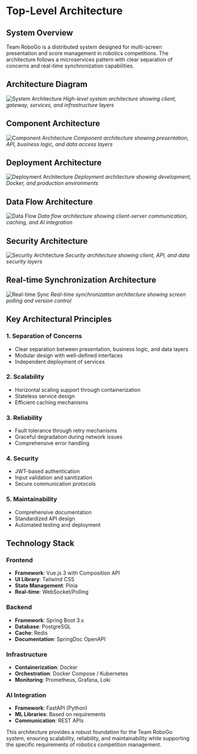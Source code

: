 # Top-Level Architecture

## System Overview

Team RoboGo is a distributed system designed for multi-screen presentation and score management in robotics competitions. The architecture follows a microservices pattern with clear separation of concerns and real-time synchronization capabilities.

## Architecture Diagram

![System Architecture](architecture.png)
*High-level system architecture showing client, gateway, services, and infrastructure layers*

## Component Architecture

![Component Architecture](component.svg)
*Component architecture showing presentation, API, business logic, and data access layers*

## Deployment Architecture

![Deployment Architecture](deployment.png)
*Deployment architecture showing development, Docker, and production environments*

## Data Flow Architecture

![Data Flow](functionality.png)
*Data flow architecture showing client-server communication, caching, and AI integration*

## Security Architecture

![Security Architecture](syscon.png)
*Security architecture showing client, API, and data security layers*

## Real-time Synchronization Architecture

![Real-time Sync](mqtt.svg)
*Real-time synchronization architecture showing screen polling and version control*

## Key Architectural Principles

### 1. Separation of Concerns
- Clear separation between presentation, business logic, and data layers
- Modular design with well-defined interfaces
- Independent deployment of services

### 2. Scalability
- Horizontal scaling support through containerization
- Stateless service design
- Efficient caching mechanisms

### 3. Reliability
- Fault tolerance through retry mechanisms
- Graceful degradation during network issues
- Comprehensive error handling

### 4. Security
- JWT-based authentication
- Input validation and sanitization
- Secure communication protocols

### 5. Maintainability
- Comprehensive documentation
- Standardized API design
- Automated testing and deployment

## Technology Stack

### Frontend
- **Framework**: Vue.js 3 with Composition API
- **UI Library**: Tailwind CSS
- **State Management**: Pinia
- **Real-time**: WebSocket/Polling

### Backend
- **Framework**: Spring Boot 3.x
- **Database**: PostgreSQL
- **Cache**: Redis
- **Documentation**: SpringDoc OpenAPI

### Infrastructure
- **Containerization**: Docker
- **Orchestration**: Docker Compose / Kubernetes
- **Monitoring**: Prometheus, Grafana, Loki

### AI Integration
- **Framework**: FastAPI (Python)
- **ML Libraries**: Based on requirements
- **Communication**: REST APIs

This architecture provides a robust foundation for the Team RoboGo system, ensuring scalability, reliability, and maintainability while supporting the specific requirements of robotics competition management. 